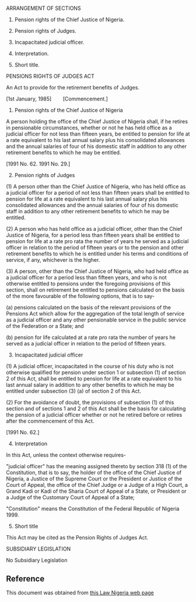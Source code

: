 # 

ARRANGEMENT OF SECTIONS

1. Pension rights of the Chief Justice of Nigeria.

2. Pension rights of Judges.

3. Incapacitated judicial officer.

4. Interpretation.

5. Short title.

PENSIONS RIGHTS OF JUDGES ACT

An Act to provide for the retirement benefits of Judges.

[1st January, 1985]        [Commencement.]

1. Pension rights of the Chief Justice of Nigeria

A person holding the office of the Chief Justice of Nigeria shall, if he retires in pensionable circumstances, whether or not he has held office as a judicial officer for not less than fifteen years, be entitled to pension for life at a rate equivalent to his last annual salary plus his consolidated allowances and the annual salaries of four of his domestic staff in addition to any other retirement benefits to which he may be entitled.

[1991 No. 62. 1991 No. 29.]

2. Pension rights of Judges

(1) A person other than the Chief Justice of Nigeria, who has held office as a judicial officer for a period of not less than fifteen years shall be entitled to pension for life at a rate equivalent to his last annual salary plus his consolidated allowances and the annual salaries of four of his domestic staff in addition to any other retirement benefits to which he may be entitled.

(2) A person who has held office as a judicial officer, other than the Chief Justice of Nigeria, for a period less than fifteen years shall be entitled to pension for life at a rate pro rata the number of years he served as a judicial officer in relation to the period of fifteen years or to the pension and other retirement benefits to which he is entitled under his terms and conditions of service, if any, whichever is the higher.

(3) A person, other than the Chief Justice of Nigeria, who had held office as a judicial officer for a period less than fifteen years, and who is not otherwise entitled to pensions under the foregoing provisions of this section, shall on retirement be entitled to pensions calculated on the basis of the more favourable of the following options, that is to say-

(a) pensions calculated on the basis of the relevant provisions of the Pensions Act which allow for the aggregation of the total length of service as a judicial officer and any other pensionable service in the public service of the Federation or a State; and

(b) pension for life calculated at a rate pro rata the number of years he served as a judicial officer in relation to the period of fifteen years.

3. Incapacitated judicial officer

(1) A judicial officer, incapacitated in the course of his duty who is not otherwise qualified for pension under section 1 or subsection (1) of section 2 of this Act, shall be entitled to pension for life at a rate equivalent to his last annual salary in addition to any other benefits to which he may be entitled under subsection (3) (a) of section 2 of this Act.

(2) For the avoidance of doubt, the provisions of subsection (1) of this section and of sections 1 and 2 of this Act shall be the basis for calculating the pension of a judicial officer whether or not he retired before or retires after the commencement of this Act.

[1991 No. 62.]

4. Interpretation

In this Act, unless the context otherwise requires-

"judicial officer" has the meaning assigned thereto by section 318 (1) of the Constitution, that is to say, the holder of the office of the Chief Justice of Nigeria, a Justice of the Supreme Court or the President or Justice of the Court of Appeal, the office of the Chief Judge or a Judge of a High Court, a Grand Kadi or Kadi of the Sharia Court of Appeal of a State, or President or a Judge of the Customary Court of Appeal of a State;

"Constitution" means the Constitution of the Federal Republic of Nigeria 1999.

5. Short title

This Act may be cited as the Pension Rights of Judges Act.

SUBSIDIARY LEGISLATION

No Subsidiary Legislation

## Reference

This document was obtained from [this Law Nigeria web page](http://www.lawnigeria.com/LFN/P/Pension-Rights-of-Judges-Act.php)
